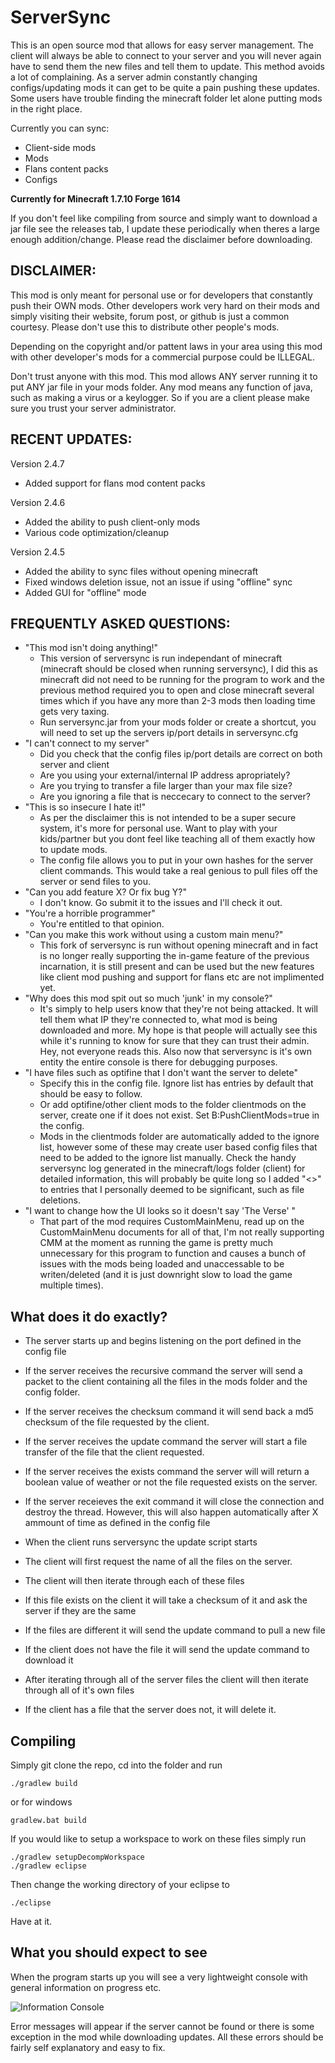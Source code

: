 ServerSync
=========
This is an open source mod that allows for easy server management. The client will always be able to connect to your server and you will never again have to send them the new files and tell them to update. This method avoids a lot of complaining. As a server admin constantly changing configs/updating mods it can get to be quite a pain pushing these updates. Some users have trouble finding the minecraft folder let alone putting mods in the right place.

Currently you can sync:
* Client-side mods
* Mods
* Flans content packs
* Configs

**Currently for Minecraft 1.7.10 Forge 1614**

If you don't feel like compiling from source and simply want to download a jar file see the releases tab, I update these periodically when theres a large enough addition/change. Please read the disclaimer before downloading.


DISCLAIMER:
-----------
This mod is only meant for personal use or for developers that constantly push their OWN mods. Other developers work very hard on their mods and simply visiting their website, forum post, or github is just a common courtesy. Please don't use this to distribute other people's mods.

Depending on the copyright and/or pattent laws in your area using this mod with other developer's mods for a commercial purpose could be ILLEGAL.

Don't trust anyone with this mod. This mod allows ANY server running it to put ANY jar file in your mods folder. Any mod means any function of java, such as making a virus or a keylogger. So if you are a client please make sure you trust your server administrator.


RECENT UPDATES:
-----------
Version 2.4.7
* Added support for flans mod content packs 

Version 2.4.6
* Added the ability to push client-only mods
* Various code optimization/cleanup

Version 2.4.5
* Added the ability to sync files without opening minecraft
* Fixed windows deletion issue, not an issue if using "offline" sync
* Added GUI for "offline" mode

FREQUENTLY ASKED QUESTIONS:
-----------
* "This mod isn't doing anything!"
  * This version of serversync is run independant of minecraft (minecraft should be closed when running serversync), I did this as minecraft did not need to be running for the program to work and the previous method required you to open and close minecraft several times which if you have any more than 2-3 mods then loading time gets very taxing.
  * Run serversync.jar from your mods folder or create a shortcut, you will need to set up the servers ip/port details in serversync.cfg
* "I can't connect to my server"
  * Did you check that the config files ip/port details are correct on both server and client
  * Are you using your external/internal IP address apropriately?
  * Are you trying to transfer a file larger than your max file size?
  * Are you ignoring a file that is neccecary to connect to the server?
* "This is so insecure I hate it!"
  * As per the disclaimer this is not intended to be a super secure system, it's more for personal use. Want to play with your kids/partner but you dont feel like teaching all of them exactly how to update mods.
  * The config file allows you to put in your own hashes for the server client commands. This would take a real genious to pull files off the server or send files to you.
* "Can you add feature X? Or fix bug Y?"
  * I don't know. Go submit it to the issues and I'll check it out.
* "You're a horrible programmer"
  * You're entitled to that opinion.
* "Can you make this work without using a custom main menu?"
  * This fork of serversync is run without opening minecraft and in fact is no longer really supporting the in-game feature of the previous incarnation, it is still present and can be used but the new features like client mod pushing and support for flans etc are not implimented yet.
* "Why does this mod spit out so much 'junk' in my console?"
  * It's simply to help users know that they're not being attacked. It will tell them what IP they're connected to, what mod is being downloaded and more. My hope is that people will actually see this while it's running to know for sure that they can trust their admin. Hey, not everyone reads this. Also now that serversync is it's own entity the entire console is there for debugging purposes.
* "I have files such as optifine that I don't want the server to delete"
  * Specify this in the config file. Ignore list has entries by default that should be easy to follow.
  * Or add optifine/other client mods to the folder clientmods on the server, create one if it does not exist. Set B:PushClientMods=true in the config.
  * Mods in the clientmods folder are automatically added to the ignore list, however some of these may create user based config files that need to be added to the ignore list manually. Check the handy serversync log generated in the minecraft/logs folder (client) for detailed information, this will probably be quite long so I added "<>" to entries that I personally deemed to be significant, such as file deletions.
* "I want to change how the UI looks so it doesn't say 'The Verse' "
  * That part of the mod requires CustomMainMenu, read up on the CustomMainMenu documents for all of that, I'm not really supporting CMM at the moment as running the game is pretty much unnecessary for this program to function and causes a bunch of issues with the mods being loaded and unaccessable to be writen/deleted (and it is just downright slow to load the game multiple times).

What does it do exactly?
-----------

* The server starts up and begins listening on the port defined in the config file
* If the server receives the recursive command the server will send a packet to the client containing all the files in the mods folder and the config folder.
* If the server receives the checksum command it will send back a md5 checksum of the file requested by the client.
* If the server receives the update command the server will start a file transfer of the file that the client requested.
* If the server receives the exists command the server will will return a boolean value of weather or not the file requested exists on the server.
* If the server receieves the exit command it will close the connection and destroy the thread. However, this will also happen automatically after X ammount of time as defined in the config file
 
* When the client runs serversync the update script starts
* The client will first request the name of all the files on the server.
* The client will then iterate through each of these files
* If this file exists on the client it will take a checksum of it and ask the server if they are the same
* If the files are different it will send the update command to pull a new file
* If the client does not have the file it will send the update command to download it
* After iterating through all of the server files the client will then iterate through all of it's own files
* If the client has a file that the server does not, it will delete it.

Compiling
--------------

Simply git clone the repo, cd into the folder and run 
```
./gradlew build
```
or for windows
```
gradlew.bat build
```

If you would like to setup a workspace to work on these files simply run
```
./gradlew setupDecompWorkspace
./gradlew eclipse
```

Then change the working directory of your eclipse to 
```
./eclipse
```

Have at it.

What you should expect to see
--------------

When the program starts up you will see a very lightweight console with general information on progress etc.

![Information Console](http://s16.postimg.org/swag8elmt/Serversync_Grab.jpg)

Error messages will appear if the server cannot be found or there is some exception in the mod while downloading updates. All these errors should be fairly self explanatory and easy to fix.
